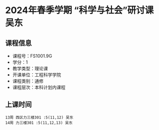 # 2024年春季学期 “科学与社会”研讨课 吴东






## 课程信息

- 课程号：FS1001.9G
- 学分：1
- 教学类型：理论课
- 开课单位：工程科学学院
- 课程类别：通修
- 课程层次：本科计划内课程

## 上课时间

```
13周 西区力三楼301 :5(11,12) 吴东
14周 力三楼301 :5(11,12,13) 吴东
```

